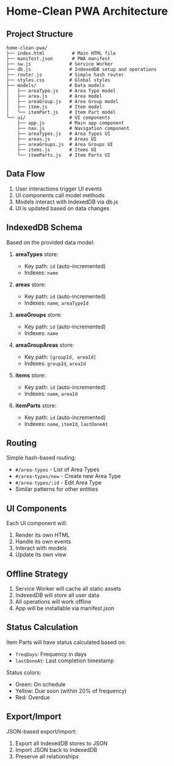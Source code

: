 # Home-Clean PWA Architecture

## Project Structure

```
home-clean-pwa/
├── index.html          # Main HTML file
├── manifest.json       # PWA manifest
├── sw.js              # Service Worker
├── db.js              # IndexedDB setup and operations
├── router.js          # Simple hash router
├── styles.css         # Global styles
├── models/            # Data models
│   ├── areaType.js    # Area Type model
│   ├── area.js        # Area model
│   ├── areaGroup.js   # Area Group model
│   ├── item.js        # Item model
│   └── itemPart.js    # Item Part model
└── ui/                # UI components
    ├── app.js         # Main app component
    ├── nav.js         # Navigation component
    ├── areaTypes.js   # Area Types UI
    ├── areas.js       # Areas UI
    ├── areaGroups.js  # Area Groups UI
    ├── items.js       # Items UI
    └── itemParts.js   # Item Parts UI
```

## Data Flow

1. User interactions trigger UI events
2. UI components call model methods
3. Models interact with IndexedDB via db.js
4. UI is updated based on data changes

## IndexedDB Schema

Based on the provided data model:

1. **areaTypes** store:
   - Key path: `id` (auto-incremented)
   - Indexes: `name`

2. **areas** store:
   - Key path: `id` (auto-incremented)
   - Indexes: `name`, `areaTypeId`

3. **areaGroups** store:
   - Key path: `id` (auto-incremented)
   - Indexes: `name`

4. **areaGroupAreas** store:
   - Key path: `[groupId, areaId]`
   - Indexes: `groupId`, `areaId`

5. **items** store:
   - Key path: `id` (auto-incremented)
   - Indexes: `name`, `areaId`

6. **itemParts** store:
   - Key path: `id` (auto-incremented)
   - Indexes: `name`, `itemId`, `lastDoneAt`

## Routing

Simple hash-based routing:
- `#/area-types` - List of Area Types
- `#/area-types/new` - Create new Area Type
- `#/area-types/:id` - Edit Area Type
- Similar patterns for other entities

## UI Components

Each UI component will:
1. Render its own HTML
2. Handle its own events
3. Interact with models
4. Update its own view

## Offline Strategy

1. Service Worker will cache all static assets
2. IndexedDB will store all user data
3. All operations will work offline
4. App will be installable via manifest.json

## Status Calculation

Item Parts will have status calculated based on:
- `freqDays`: Frequency in days
- `lastDoneAt`: Last completion timestamp

Status colors:
- Green: On schedule
- Yellow: Due soon (within 20% of frequency)
- Red: Overdue

## Export/Import

JSON-based export/import:
1. Export all IndexedDB stores to JSON
2. Import JSON back to IndexedDB
3. Preserve all relationships


